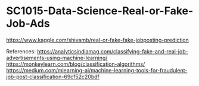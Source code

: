 # SC1015-Data-Science-Real-or-Fake-Job-Ads

https://www.kaggle.com/shivamb/real-or-fake-fake-jobposting-prediction


References:
https://analyticsindiamag.com/classifying-fake-and-real-job-advertisements-using-machine-learning/
https://monkeylearn.com/blog/classification-algorithms/
https://medium.com/mlearning-ai/machine-learning-tools-for-fraudulent-job-post-classification-69cf52c20bdf
